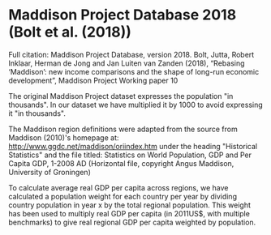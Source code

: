 # Maddison Project Database 2018 (Bolt et al. (2018))

Full citation: 
Maddison Project Database, version 2018. Bolt, Jutta, Robert Inklaar, Herman de Jong and Jan Luiten van Zanden (2018), “Rebasing ‘Maddison’: new income comparisons and the shape of long-run economic development”, Maddison Project Working paper 10

The original Maddison Project dataset expresses the population "in thousands". In our dataset we have multiplied it by 1000 to avoid expressing it "in thousands".

The Maddison region definitions were adapted from the source from Maddison (2010)'s homepage at: http://www.ggdc.net/maddison/oriindex.htm under the heading "Historical Statistics" and the file titled: Statistics on World Population, GDP and Per Capita GDP, 1-2008 AD (Horizontal file, copyright Angus Maddison, University of Groningen) 

To calculate average real GDP per capita across regions, we have calculated a population weight for each country per year by dividing country population in year x by the total regional population. This weight has been used to multiply real GDP per capita (in 2011US$, with multiple benchmarks) to give real regional GDP per capita weighted by population.